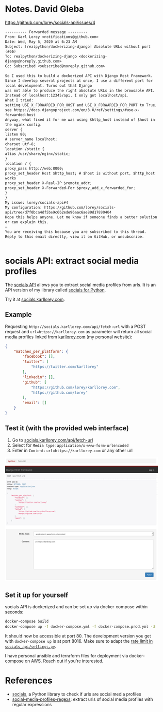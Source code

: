 # Notes. David Gleba

https://github.com/lorey/socials-api/issues/4

```
---------- Forwarded message ---------
From: Karl Lorey <notifications@github.com>
Date: Wed, May 6, 2020 at 6:23 AM
Subject: [realpython/dockerizing-django] Absolute URLs without port (#66)
To: realpython/dockerizing-django <dockerizing-django@noreply.github.com>
Cc: Subscribed <subscribed@noreply.github.com>

So I used this to build a dockerized API with Django Rest Framework. Since I develop several projects at once, I use a different port for local development. Turns out that Django
was not able to produce the right absolute URLs in the browsable API. Instead of localhost:12345/api, I only got localhost/api.
What I tried:
setting USE_X_FORWARDED_FOR_HOST and USE_X_FORWARDED_FOR_PORT to True, see https://docs.djangoproject.com/en/3.0/ref/settings/#use-x-forwarded-host
Anyway, what fixed it for me was using $http_host instead of $host in the nginx config.
server {
listen 80;
# server_name localhost;
charset utf-8;
location /static {
alias /usr/share/nginx/static;
}
location / {
proxy_pass http://web:8000;
proxy_set_header Host $http_host; # $host is without port, $http_host works
proxy_set_header X-Real-IP $remote_addr;
proxy_set_header X-Forwarded-For $proxy_add_x_forwarded_for;
}
}
My issue: lorey/socials-api#4
My configuration: https://github.com/lorey/socials-api/tree/d7f0bca4df5be9c662ede96aac6ae89d17890404
Hope this helps anyone. Let me know if someone finds a better solution or can explain this.
—
You are receiving this because you are subscribed to this thread.
Reply to this email directly, view it on GitHub, or unsubscribe.


```

# socials API: extract social media profiles
The [socials API](http://socials.karllorey.com) allows you to extract social media profiles from urls.
It is an API version of my library called [socials for Python](https://github.com/lorey/socials).

Try it at [socials.karllorey.com](http://socials.karllorey.com).

## Example
Requesting `http://socials.karllorey.com/api/fetch-url` 
with a POST request and `url=https://karllorey.com` as parameter 
will return all social media profiles 
linked from [karllorey.com](https://karllorey.com) (my personal website):

```json
{
    "matches_per_platform": {
        "facebook": [],
        "twitter": [
            "https://twitter.com/karllorey"
        ],
        "linkedin": [],
        "github": [
            "https://github.com/lorey/karllorey.com",
            "https://github.com/lorey"
        ],
        "email": []
    }
}
```

## Test it (with the provided web interface)
1. Go to [socials.karllorey.com/api/fetch-url](http://socials.karllorey.com/api/fetch-url)
2. Select for `Media type`: `application/x-www-form-urlencoded`
3. Enter in `Content`: `url=https://karllorey.com` or any other url

![Screenshot of socials API's browsable API](.github/socials-api-screenshot.png)

## Set it up for yourself
socials API is dockerized and can be set up via docker-compose within seconds:
```bash
docker-compose build
docker-compose up -f docker-compose.yml -f docker-compose.prod.yml -d
```

It should now be accessible at port 80.
The development version you get with `docker-compose up` is at port 8016.
Make sure to adapt the [rate limit in `socials_api/settings.py`](socials_api/settings.py).

I have personal ansible and terraform files for deployment via docker-compose on AWS.
Reach out if you're interested.

# References
- [socials](https://github.com/lorey/socials), a Python library to check if urls are social media profiles
- [social-media-profiles-regexs](https://github.com/lorey/social-media-profiles-regexs):
  extract urls of social media profiles with regular expressions
